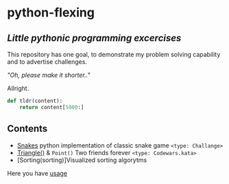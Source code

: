 # python-flexing

## _Little pythonic programming excercises_

This repository has one goal, to demonstrate my problem solving
capability and to advertise challenges.

_"Oh, please make it shorter.."_

Allright.

```python
def tldr(content):
    return content[5000:]
```

## Contents

- [Snakes](pysnake) python implementation of classic
snake game `<type: Challange>`
- [Triangle()](triangle) & `Point()` Two friends forever `<type: Codewars.kata>`
- [Sorting(sorting)]Visualized sorting algorytms

Here you have [usage](LICENSE)
